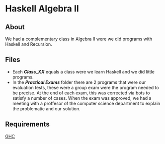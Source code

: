 # Haskell Algebra II

## About 
We had a complementary class in Algebra II were we did programs with Haskell and Recursion.

## Files
- Each ***Class_XX*** equals a class were we learn Haskell and we did little programs.   
- In the ***Practical Exams*** folder there are 2 programs that were our evaluation tests, these were a group exam were the program needed to be precise. At the end of each exam, this was corrected via bots to satisfy a number of cases. When the exam was approved, we had a meeting with a proffesor of the computer science department to explain the problematic and our solution. 

## Requirements 
[GHC](https://www.haskell.org/ghc/)
